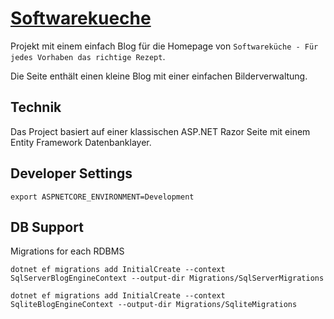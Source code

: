 # [Softwarekueche](https://softwarekueche.de)

Projekt mit einem einfach Blog für die Homepage von `Softwareküche - Für jedes Vorhaben das richtige Rezept`.

Die Seite enthält einen kleine Blog mit einer einfachen Bilderverwaltung.

## Technik

Das Project basiert auf einer klassischen ASP.NET Razor Seite mit einem Entity Framework Datenbanklayer.

## Developer Settings

    export ASPNETCORE_ENVIRONMENT=Development

## DB Support

Migrations for each RDBMS

    dotnet ef migrations add InitialCreate --context SqlServerBlogEngineContext --output-dir Migrations/SqlServerMigrations

    dotnet ef migrations add InitialCreate --context SqliteBlogEngineContext --output-dir Migrations/SqliteMigrations
    

